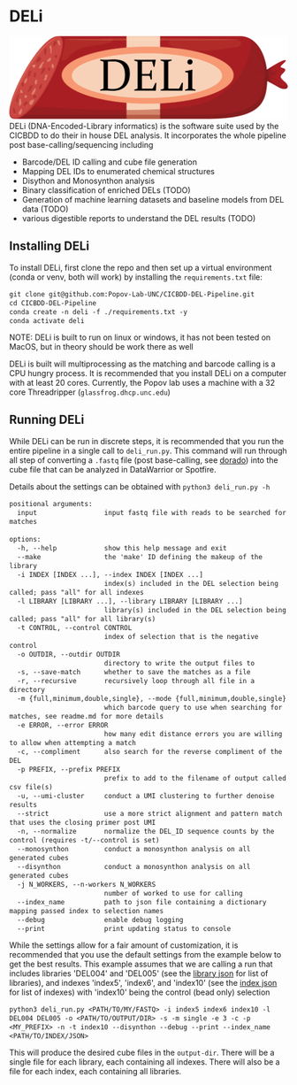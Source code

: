 # DELi
![DELi](./DELi_logo.png)
DELi (DNA-Encoded-Library informatics) is the software suite used by the CICBDD to do their in house DEL analysis.
It incorporates the whole pipeline post base-calling/sequencing including
- Barcode/DEL ID calling and cube file generation
- Mapping DEL IDs to enumerated chemical structures 
- Disython and Monosynthon analysis
- Binary classification of enriched DELs (TODO)
- Generation of machine learning datasets and baseline models from DEL data (TODO)
- various digestible reports to understand the DEL results (TODO)

## Installing DELi
To install DELi,
first clone the repo and then set up a virtual environment
(conda or venv, both will work) by installing the `requirements.txt` file:
```shell
git clone git@github.com:Popov-Lab-UNC/CICBDD-DEL-Pipeline.git
cd CICBDD-DEL-Pipeline
conda create -n deli -f ./requirements.txt -y
conda activate deli
```
NOTE: DELi is built to run on linux or windows,
it has not been tested on MacOS, but in theory should be work there as well

DELi is built will multiprocessing as the matching and barcode calling is a CPU hungry process.
It is recommended that you install DELi on a computer with at least 20 cores.
Currently, the Popov lab uses a machine with a 32 core Threadripper (`glassfrog.dhcp.unc.edu`)

## Running DELi
While DELi can be run in discrete steps,
it is recommended that you run the entire pipeline in a single call to `deli_run.py`.
This command will run through all step of converting a `.fastq` file
(post base-calling, see [dorado](#dorado-setup-for-base-calling-))
into the cube file that can be analyzed in DataWarrior or Spotfire.

Details about the settings can be obtained with `python3 deli_run.py -h`
```
positional arguments:
  input                 input fastq file with reads to be searched for matches

options:
  -h, --help            show this help message and exit
  --make                the 'make' ID defining the makeup of the library
  -i INDEX [INDEX ...], --index INDEX [INDEX ...]
                        index(s) included in the DEL selection being called; pass "all" for all indexes
  -l LIBRARY [LIBRARY ...], --library LIBRARY [LIBRARY ...]
                        library(s) included in the DEL selection being called; pass "all" for all library(s)
  -t CONTROL, --control CONTROL
                        index of selection that is the negative control
  -o OUTDIR, --outdir OUTDIR
                        directory to write the output files to
  -s, --save-match      whether to save the matches as a file
  -r, --recursive       recursively loop through all file in a directory
  -m {full,minimum,double,single}, --mode {full,minimum,double,single}
                        which barcode query to use when searching for matches, see readme.md for more details
  -e ERROR, --error ERROR
                        how many edit distance errors you are willing to allow when attempting a match
  -c, --compliment      also search for the reverse compliment of the DEL
  -p PREFIX, --prefix PREFIX
                        prefix to add to the filename of output called csv file(s)
  -u, --umi-cluster     conduct a UMI clustering to further denoise results
  --strict              use a more strict alignment and pattern match that uses the closing primer post UMI
  -n, --normalize       normalize the DEL_ID sequence counts by the control (requires -t/--control is set)
  --monosynthon         conduct a monosynthon analysis on all generated cubes
  --disynthon           conduct a monosynthon analysis on all generated cubes
  -j N_WORKERS, --n-workers N_WORKERS
                        number of worked to use for calling
  --index_name          path to json file containing a dictionary mapping passed index to selection names
  --debug               enable debug logging
  --print               print updating status to console
```

While the settings allow for a fair amount of customization,
it is recommended that you use the default settings from the example below to get the best results.
This example assumes that we are calling a run that includes libraries 'DEL004' and 'DEL005'
(see the [library json](https://github.com/Popov-Lab-UNC/CICBDD-DEL-Pipeline/blob/main/data/libs.json) for list of libraries),
and indexes 'index5', 'index6', and 'index10'
(see the [index json](https://github.com/Popov-Lab-UNC/CICBDD-DEL-Pipeline/blob/main/data/experiment_index.json) for list of indexes) with 'index10' being the control (bead only) selection
```shell
python3 deli_run.py <PATH/TO/MY/FASTQ> -i index5 index6 index10 -l DEL004 DEL005 -o <PATH/TO/OUTPUT/DIR> -s -m single -e 3 -c -p <MY_PREFIX> -n -t index10 --disynthon --debug --print --index_name <PATH/TO/INDEX/JSON>
```

This will produce the desired cube files in the `output-dir`.
There will be a single file for each library, each containing all indexes.
There will also be a file for each index, each containing all libraries.
